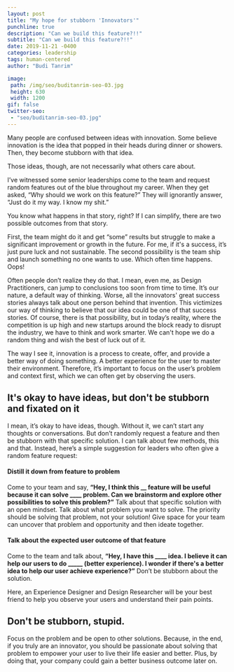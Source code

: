 ```yaml
---
layout: post
title: "My hope for stubborn 'Innovators'"
punchline: true
description: "Can we build this feature?!!"
subtitle: "Can we build this feature?!!"
date: 2019-11-21 -0400
categories: leadership
tags: human-centered
author: "Budi Tanrim"

image:
 path: /img/seo/buditanrim-seo-03.jpg
 height: 630
 width: 1200
gif: false
twitter-seo: 
 - "seo/buditanrim-seo-03.jpg"
---
```


Many people are confused between ideas with innovation.
Some believe innovation is the idea that popped in their heads during dinner or showers. Then, they become stubborn with that idea. 

Those ideas, though, are not necessarily what others care about. 

I’ve witnessed some senior leaderships come to the team and request random features out of the blue throughout my career. When they get asked, “Why should we work on this feature?” They will ignorantly answer, “Just do it my way. I know my shit.”

You know what happens in that story, right?
If I can simplify, there are two possible outcomes from that story.

First, the team might do it and get “some” results but struggle to make a significant improvement or growth in the future. For me, if it's a success, it’s just pure luck and not sustainable. The second possibility is the team ship and launch something no one wants to use. Which often time happens. Oops!

Often people don’t realize they do that. I mean, even me, as Design Practitioners, can jump to conclusions too soon from time to time. It’s our nature, a default way of thinking. Worse, all the innovators' great success stories always talk about one person behind that invention. This victimizes our way of thinking to believe that our idea could be one of that success stories. Of course, there is that possibility, but in today’s reality, where the competition is up high and new startups around the block ready to disrupt the industry, we have to think and work smarter. We can't hope we do a random thing and wish the best of luck out of it.

The way I see it, innovation is a process to create, offer, and provide a better way of doing something. A better experience for the user to master their environment. Therefore, it’s important to focus on the user’s problem and context first, which we can often get by observing the users.

## It's okay to have ideas, but don't be stubborn and fixated on it
I mean, it’s okay to have ideas, though. Without it, we can’t start any thoughts or conversations. But don’t randomly request a feature and then be stubborn with that specific solution. I can talk about few methods, this and that. Instead, here’s a simple suggestion for leaders who often give a random feature request:

#### Distill it down from feature to problem
Come to your team and say, **“Hey, I think this __ feature will be useful because it can solve ____ problem. Can we brainstorm and explore other possibilities to solve this problem?”**
Talk about that specific solution with an open mindset. Talk about what problem you want to solve. The priority should be solving that problem, not your solution! Give space for your team can uncover that problem and opportunity and then ideate together.


#### Talk about the expected user outcome of that feature
Come to the team and talk about, **“Hey, I have this ____ idea. I believe it can help our users to do _____ (better experience). I wonder if there's a better idea to help our user achieve experience?”** Don’t be stubborn about the solution. 

Here, an Experience Designer and Design Researcher will be your best friend to help you observe your users and understand their pain points.


## Don't be stubborn, stupid.
Focus on the problem and be open to other solutions. Because, in the end, if you truly are an innovator, you should be passionate about solving that problem to empower your user to live their life easier and better. Plus, by doing that, your company could gain a better business outcome later on.
